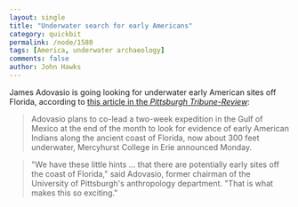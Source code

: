 ```yaml
---
layout: single 
title: "Underwater search for early Americans" 
category: quickbit
permalink: /node/1580
tags: [America, underwater archaeology] 
comments: false 
author: John Hawks 
---
```


James Adovasio is going looking for underwater early American sites off Florida, according to <a href="http://www.pittsburghlive.com/x/pittsburghtrib/news/s_577616.html">this article in the <i>Pittsburgh Tribune-Review</i></a>: 

<blockquote>Adovasio plans to co-lead a two-week expedition in the Gulf of Mexico at the end of the month to look for evidence of early American Indians along the ancient coast of Florida, now about 300 feet underwater, Mercyhurst College in Erie announced Monday.</blockquote>

<blockquote>"We have these little hints ... that there are potentially early sites off the coast of Florida," said Adovasio, former chairman of the University of Pittsburgh's anthropology department. "That is what makes this so exciting."</blockquote>

